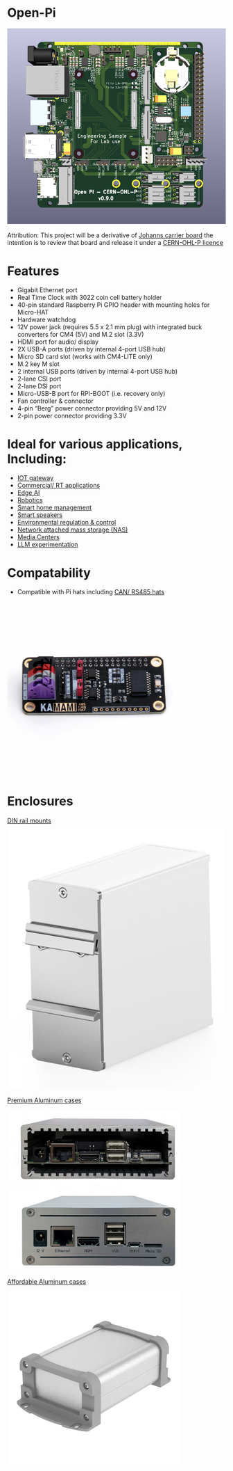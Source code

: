 # Open-Pi

![img](https://raw.githubusercontent.com/samuk/Open-Pi/main/v1/images/Engineering-sample.png)

Attribution: This project will be a derivative of [Johanns carrier board](https://github.com/geerlingguy/raspberry-pi-pcie-devices/issues/540) the intention is to review that board and release it under a [CERN-OHL-P licence](https://ohwr.org/cern_ohl_p_v2.txt)


# Features

   - Gigabit Ethernet port
  -  Real Time Clock with 3022 coin cell battery holder 
   - 40-pin standard Raspberry Pi GPIO header with mounting holes for Micro-HAT
   - Hardware watchdog
   - 12V power jack (requires 5.5 x 2.1 mm plug) with integrated buck converters for CM4 (5V) and M.2 slot (3.3V)
   - HDMI port for audio/ display
   - 2X USB-A ports (driven by internal 4-port USB hub)
   - Micro SD card slot (works with CM4-LITE only)
   - M.2 key M slot
   - 2 internal USB ports (driven by internal 4-port USB hub)
   - 2-lane CSI port 
   - 2-lane DSI port
   - Micro-USB-B port for RPI-BOOT (i.e. recovery only)
   - Fan controller & connector
   - 4-pin “Berg” power connector providing 5V and 12V
   - 2-pin power connector providing 3.3V
   
# Ideal for various applications, Including:

-    [IOT gateway](https://github.com/balena-os)
-    [Commercial/ RT applications](https://github.com/torizon/meta-toradex-torizon)
-    [Edge AI](https://github.com/huginn/huginn/blob/master/doc/docker/install.md)
-    [Robotics](https://github.com/linorobot/linorobot2#linorobot2)
-    [Smart home management](https://www.home-assistant.io/)
-    [Smart speakers](https://openvoiceos.github.io/ovos-docker/about/what-is-it/)
-    [Environmental regulation & control](https://github.com/kizniche/Mycodo#mycodo)
-    [Network attached mass storage (NAS)](https://www.openmediavault.org/features.html)
-    [Media Centers](https://osmc.tv/)
-    [LLM experimentation](https://www.dfrobot.com/blog-13412.html)


# Compatability
- Compatible with Pi hats including [CAN/ RS485 hats](https://wiki.kamamilabs.com/index.php/KAmodRPi_CAN_RS485_HAT#Description)
<img src="https://raw.githubusercontent.com/samuk/Open-Pi/main/v1/images/can-hat.png" alt="can hat" style="width:400px;"> 


# Enclosures

[DIN rail mounts](https://www.fischerelektronik.de/web_fischer/en_GB/cases/M1.12/Accessories%20for%20cases/$catalogue/fischerData/PR/RKL105_042/index.xhtml) 

![DIN](https://raw.githubusercontent.com/samuk/Open-Pi/main/v1/images/din.jpg)

[Premium Aluminum cases](https://www.fischerelektronik.com/web_fischer/en_GB/cases/M1.07/Miniature%20aluminium%20casing/$catalogue/fischerData/PR/AKG105_046_/search.xhtml)

<img src="https://raw.githubusercontent.com/samuk/Open-Pi/main/v1/images/premium.png" alt="can hat" style="width:400px;"> 

[Affordable Aluminum cases](https://www.aliexpress.com/item/1005005903163639.html)

<img src="https://raw.githubusercontent.com/samuk/Open-Pi/main/v1/images/afford.webp" alt="can hat" style="width:400px;"> 


